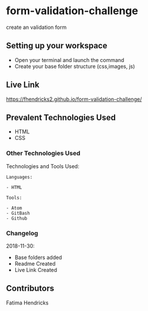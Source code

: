 # form-validation-challenge

create an validation form

## Setting up your workspace

- Open your terminal and launch the command
- Create your base folder structure (css,images, js)

## Live Link
https://fhendricks2.github.io/form-validation-challenge/

## Prevalent Technologies Used

 - HTML
 - CSS


### Other Technologies Used

Technologies and Tools Used:

```
Languages:

- HTML

```
```
Tools:

- Atom
- GitBash
- Github

```

### Changelog

2018-11-30:
- Base folders added
- Readme Created
- Live Link Created

## Contributors

Fatima Hendricks
